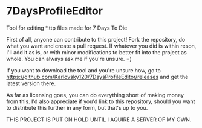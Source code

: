 # 7DaysProfileEditor
Tool for editing *.ttp files made for 7 Days To Die

First of all, anyone can contribute to this project! Fork the repository, do what you want and create a pull request. If whatever you did is within reson, I'll add it as is, or with minor modifications to better fit into the project as whole. You can always ask me if you're unsure. =)

If you want to download the tool and you're unsure how, go to https://github.com/Karlovsky120/7DaysProfileEditor/releases and get the latest version there.

As far as licensing goes, you can do everything short of making money from this. I'd also appreciate if you'd link to this repository, should you want to distribute this further in any form, but that's up to you.

THIS PROJECT IS PUT ON HOLD UNTIL I AQUIRE A SERVER OF MY OWN.
